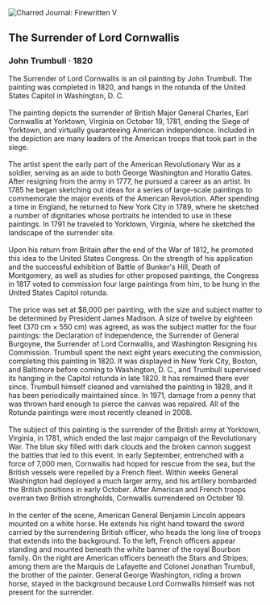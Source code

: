 <div class="artwork-of-the-day">
  <div class="container">
    <div class="img-wrapper">
      <img
        src="https://uploads4.wikiart.org/images/john-trumbull/the-surrender-of-lord-cornwallis-1820.jpg!Large.jpg"
        alt="Charred Journal: Firewritten V" />
    </div>
    <div class="artwork-detail">
      <div class="artwork-origin"> 
        <h2 class="artwork-name">The Surrender of Lord Cornwallis</h2>
        <h3 class="artist">
          John Trumbull
                    ·  1820
        </h3>
      </div>
      <p class="description">
        <span class="artwork-description-text ng-binding" ng-bind-html="viewModel.ArtworkOfTheDay.Description | unsafe">The Surrender of Lord Cornwallis is an oil painting by John Trumbull. The painting was completed in 1820, and hangs in the rotunda of the United States Capitol in Washington, D. C.
<br>
<br>The painting depicts the surrender of British Major General Charles, Earl Cornwallis at Yorktown, Virginia on October 19, 1781, ending the Siege of Yorktown, and virtually guaranteeing American independence. Included in the depiction are many leaders of the American troops that took part in the siege.
<br>
<br>The artist spent the early part of the American Revolutionary War as a soldier, serving as an aide to both George Washington and Horatio Gates. After resigning from the army in 1777, he pursued a career as an artist. In 1785 he began sketching out ideas for a series of large-scale paintings to commemorate the major events of the American Revolution. After spending a time in England, he returned to New York City in 1789, where he sketched a number of dignitaries whose portraits he intended to use in these paintings. In 1791 he traveled to Yorktown, Virginia, where he sketched the landscape of the surrender site.
<br>
<br>Upon his return from Britain after the end of the War of 1812, he promoted this idea to the United States Congress. On the strength of his application and the successful exhibition of Battle of Bunker's Hill, Death of Montgomery, as well as studies for other proposed paintings, the Congress in 1817 voted to commission four large paintings from him, to be hung in the United States Capitol rotunda.
<br>
<br>The price was set at $8,000 per painting, with the size and subject matter to be determined by President James Madison. A size of twelve by eighteen feet (370 cm × 550 cm) was agreed, as was the subject matter for the four paintings: the Declaration of Independence, the Surrender of General Burgoyne, the Surrender of Lord Cornwallis, and Washington Resigning his Commission. Trumbull spent the next eight years executing the commission, completing this painting in 1820. It was displayed in New York City, Boston, and Baltimore before coming to Washington, D. C., and Trumbull supervised its hanging in the Capitol rotunda in late 1820. It has remained there ever since. Trumbull himself cleaned and varnished the painting in 1828, and it has been periodically maintained since. In 1971, damage from a penny that was thrown hard enough to pierce the canvas was repaired. All of the Rotunda paintings were most recently cleaned in 2008.
<br>
<br>The subject of this painting is the surrender of the British army at Yorktown, Virginia, in 1781, which ended the last major campaign of the Revolutionary War. The blue sky filled with dark clouds and the broken cannon suggest the battles that led to this event. In early September, entrenched with a force of 7,000 men, Cornwallis had hoped for rescue from the sea, but the British vessels were repelled by a French fleet. Within weeks General Washington had deployed a much larger army, and his artillery bombarded the British positions in early October. After American and French troops overran two British strongholds, Cornwallis surrendered on October 19.
<br>
<br>In the center of the scene, American General Benjamin Lincoln appears mounted on a white horse. He extends his right hand toward the sword carried by the surrendering British officer, who heads the long line of troops that extends into the background. To the left, French officers appear standing and mounted beneath the white banner of the royal Bourbon family. On the right are American officers beneath the Stars and Stripes; among them are the Marquis de Lafayette and Colonel Jonathan Trumbull, the brother of the painter. General George Washington, riding a brown horse, stayed in the background because Lord Cornwallis himself was not present for the surrender.</span>
                        <div class="text-shadow-container" ng-show="showShadow" style=""></div>
      </p>
    </div>
  </div>

</div>
